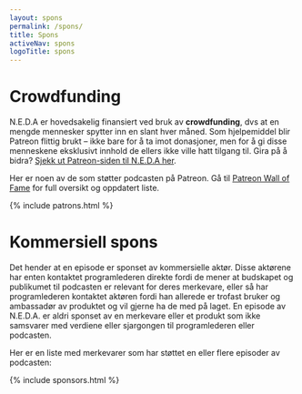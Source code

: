 ```yaml
---
layout: spons
permalink: /spons/
title: Spons
activeNav: spons
logoTitle: spons
---
```


# Crowdfunding
N.E.D.A er hovedsakelig finansiert ved bruk av **crowdfunding**, dvs at en mengde mennesker spytter inn en slant hver måned. Som hjelpemiddel blir Patreon flittig brukt – ikke bare for å ta imot donasjoner, men for å gi disse menneskene eksklusivt innhold de ellers ikke ville hatt tilgang til. Gira på å bidra? [Sjekk ut Patreon-siden til N.E.D.A her](https://www.patreon.com/nedaproject).

Her er noen av de som støtter podcasten på Patreon. Gå til [Patreon Wall of Fame](https://naerdetalvor.no/wall-of-fame/) for full oversikt og oppdatert liste.

{% include patrons.html %}

# Kommersiell spons
Det hender at en episode er sponset av kommersielle aktør. Disse aktørene har enten kontaktet programlederen direkte fordi de mener at budskapet og publikumet til podcasten er relevant for deres merkevare, eller så har programlederen kontaktet aktøren fordi han allerede er trofast bruker og ambassadør av produktet og vil gjerne ha de med på laget. En episode av N.E.D.A. er aldri sponset av en merkevare eller et produkt som ikke samsvarer med verdiene eller sjargongen til programlederen eller podcasten. 

Her er en liste med merkevarer som har støttet en eller flere episoder av podcasten:

{% include sponsors.html %}